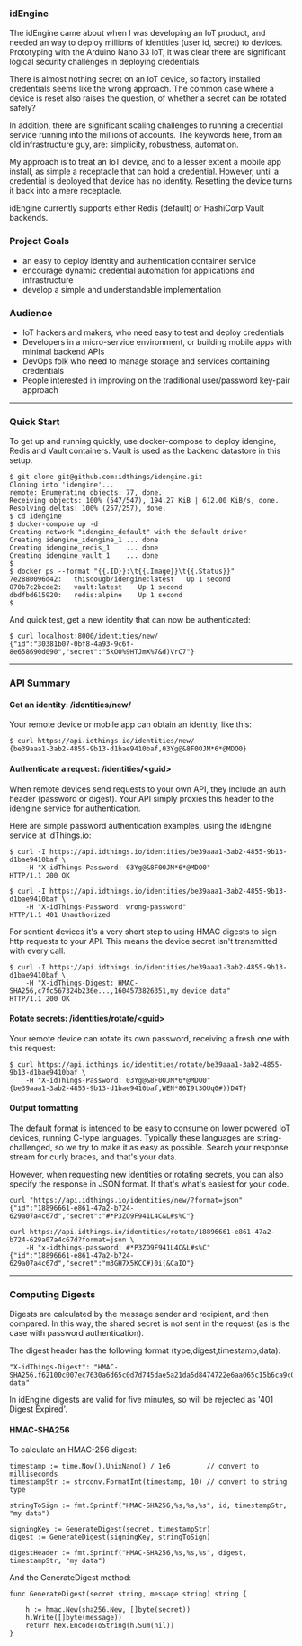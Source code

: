 ### idEngine
The idEngine came about when I was developing an IoT product, and needed an way to deploy millions of identities (user id, secret) to devices.
Prototyping with the Arduino Nano 33 IoT, it was clear there are significant logical security challenges in deploying credentials.

There is almost nothing secret on an IoT device, so factory installed credentials seems like the wrong approach.
The common case where a device is reset also raises the question, of whether a secret can be rotated safely?

In addition, there are significant scaling challenges to running a credential service running into the millions of accounts.
The keywords here, from an old infrastructure guy, are: simplicity, robustness, automation.

My approach is to treat an IoT device, and to a lesser extent a mobile app install, as simple a receptacle that can hold a credential.
However, until a credential is deployed that device has no identity.
Resetting the device turns it back into a mere receptacle.

idEngine currently supports either Redis (default) or HashiCorp Vault backends.

### Project Goals
* an easy to deploy identity and authentication container service
* encourage dynamic credential automation for applications and infrastructure
* develop a simple and understandable implementation

### Audience
* IoT hackers and makers, who need easy to test and deploy credentials
* Developers in a micro-service environment, or building mobile apps with minimal backend APIs
* DevOps folk who need to manage storage and services containing credentials
* People interested in improving on the traditional user/password key-pair approach

---

### Quick Start
To get up and running quickly, use docker-compose to deploy idengine, Redis and Vault containers.
Vault is used as the backend datastore in this setup.
```
$ git clone git@github.com:idthings/idengine.git
Cloning into 'idengine'...
remote: Enumerating objects: 77, done.
Receiving objects: 100% (547/547), 194.27 KiB | 612.00 KiB/s, done.
Resolving deltas: 100% (257/257), done.
$ cd idengine
$ docker-compose up -d
Creating network "idengine_default" with the default driver
Creating idengine_idengine_1 ... done
Creating idengine_redis_1    ... done
Creating idengine_vault_1    ... done
$
$ docker ps --format "{{.ID}}:\t{{.Image}}\t{{.Status}}"
7e2880096d42:	thisdougb/idengine:latest	Up 1 second
870b7c2bcde2:	vault:latest	Up 1 second
dbdfbd615920:	redis:alpine	Up 1 second
$
```
And quick test, get a new identity that can now be authenticated:
```
$ curl localhost:8000/identities/new/
{"id":"30381b07-0bf8-4a93-9c6f-8e658690d090","secret":"5kO0%9HTJmX%7&d)VrC7"}
```

---

### API Summary
#### Get an identity: /identities/new/
Your remote device or mobile app can obtain an identity, like this:
```
$ curl https://api.idthings.io/identities/new/
{be39aaa1-3ab2-4855-9b13-d1bae9410baf,03Yg@&8F0OJM*6*@MDO0}
```
#### Authenticate a request: /identities/&lt;guid&gt;
When remote devices send requests to your own API, they include an auth header (password or digest).
Your API simply proxies this header to the idengine service for authentication.

Here are simple password authentication examples, using the idEngine service at idThings.io:
```
$ curl -I https://api.idthings.io/identities/be39aaa1-3ab2-4855-9b13-d1bae9410baf \
    -H "X-idThings-Password: 03Yg@&8F0OJM*6*@MDO0"
HTTP/1.1 200 OK

$ curl -I https://api.idthings.io/identities/be39aaa1-3ab2-4855-9b13-d1bae9410baf \
    -H "X-idThings-Password: wrong-password"
HTTP/1.1 401 Unauthorized
```
For sentient devices it's a very short step to using HMAC digests to sign http requests to your API.
This means the device secret isn't transmitted with every call.
```
$ curl -I https://api.idthings.io/identities/be39aaa1-3ab2-4855-9b13-d1bae9410baf \
    -H "X-idThings-Digest: HMAC-SHA256,c7fc567324b236e...,1604573826351,my device data"
HTTP/1.1 200 OK
```
#### Rotate secrets: /identities/rotate/&lt;guid&gt;
Your remote device can rotate its own password, receiving a fresh one with this request:
```
$ curl https://api.idthings.io/identities/rotate/be39aaa1-3ab2-4855-9b13-d1bae9410baf \
    -H "X-idThings-Password: 03Yg@&8F0OJM*6*@MDO0"
{be39aaa1-3ab2-4855-9b13-d1bae9410baf,WEN*86I9t3OUq0#))D4T}
```
#### Output formatting
The default format is intended to be easy to consume on lower powered IoT devices, running C-type languages.
Typically these languages are string-challenged, so we try to make it as easy as possible.
Search your response stream for curly braces, and that's your data.

However, when requesting new identities or rotating secrets, you can also specify the response in JSON format.
If that's what's easiest for your code.
```
curl "https://api.idthings.io/identities/new/?format=json"
{"id":"18896661-e861-47a2-b724-629a07a4c67d","secret":"#*P3ZO9F941L4C&L#s%C"}

curl https://api.idthings.io/identities/rotate/18896661-e861-47a2-b724-629a07a4c67d?format=json \
    -H "x-idthings-password: #*P3ZO9F941L4C&L#s%C"
{"id":"18896661-e861-47a2-b724-629a07a4c67d","secret":"m3GH7X5KCC#)0i(&CaIO"}
```

---

### Computing Digests
Digests are calculated by the message sender and recipient, and then compared.
In this way, the shared secret is not sent in the request (as is the case with password authentication).

The digest header has the following format (type,digest,timestamp,data):
```
"X-idThings-Digest": "HMAC-SHA256,f62100c007ec7630a6d65c0d7d745dae5a21da5d8474722e6aa065c15b6ca9c0,1604573826351,my data"
```
In idEngine digests are valid for five minutes, so will be rejected as '401 Digest Expired'.
#### HMAC-SHA256
To calculate an HMAC-256 digest:
```
timestamp := time.Now().UnixNano() / 1e6         // convert to milliseconds
timestampStr := strconv.FormatInt(timestamp, 10) // convert to string type

stringToSign := fmt.Sprintf("HMAC-SHA256,%s,%s,%s", id, timestampStr, "my data")

signingKey := GenerateDigest(secret, timestampStr)
digest := GenerateDigest(signingKey, stringToSign)

digestHeader := fmt.Sprintf("HMAC-SHA256,%s,%s,%s", digest, timestampStr, "my data")
```
And the GenerateDigest method:
```
func GenerateDigest(secret string, message string) string {

	h := hmac.New(sha256.New, []byte(secret))
	h.Write([]byte(message))
	return hex.EncodeToString(h.Sum(nil))
}
```
